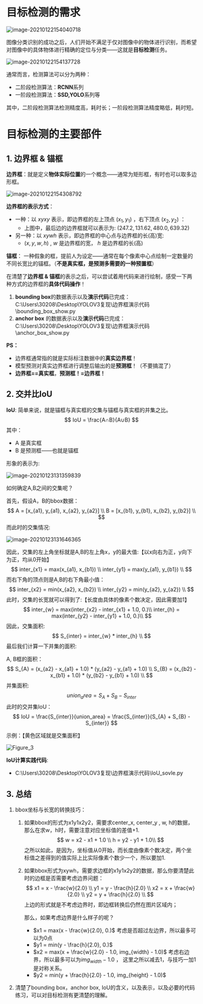 # 目标检测的需求

![image-20210122154040718](目标检测基础.assets/image-20210122154040718.png)

图像分类识别的成功之后，人们开始不满足于仅对图像中的物体进行识别，而希望对图像中的具体物体进行精确的定位与分类——这就是**目标检测**任务。

![image-20210122154137728](目标检测基础.assets/image-20210122154137728.png)

通常而言，检测算法可以分为两种：

* 二阶段检测算法：**RCNN**系列
* 一阶段检测算法：**SSD,YOLO**系列等

其中，二阶段检测算法检测精度高，耗时长；一阶段检测算法精度略低，耗时短。



# 目标检测的主要部件

## 1. 边界框 & 锚框

**边界框**：就是定义**物体实际位置**的一个概念——通常为矩形框，有时也可以取多边形框。

![image-20210122154308792](目标检测基础.assets/image-20210122154308792.png)

**边界框的表示方式**：

* 一种：以 $xyxy$ 表示，即边界框的左上顶点 $(x_{1}, y_{1})$ ，右下顶点 $(x_{2}, y_{2})$ ：
  * 上图中，最后边的边界框就可以表示为: $(247.2,131.62,480.0,639.32)$ 
* 另一种：以 $xywh$ 表示，即边界框的中心点与边界框的长(高)宽:
  * $(x, y, w, h)$ , $w$ 是边界框的宽， $h$ 是边界框的长(高)

 **锚框**： 一种假象的框，提前人为设定——通常在每个像素中心点绘制一定数量的不同长宽比的锚框。（**不是真实框，是预测多需要的一种预置框**）



在清楚了**边界框 & 锚框**的表示之后，可以尝试着用代码来进行绘制，感受一下两种方式的边界框的**具体代码操作**！

1. **bounding box**的数据表示以及**演示代码**已完成：C:\Users\30208\Desktop\YOLOV3复现\边界框演示代码\bounding_box_show.py
2. **anchor box** 的数据表示以及**演示代码**已完成：C:\Users\30208\Desktop\YOLOV3复现\边界框演示代码\anchor_box_show.py

**PS：**

* 边界框通常指的就是实际标注数据中的**真实边界框**！
* 模型预测对真实边界框进行调整后输出的是**预测框**！（不要搞混了）
* **边界框==真实框**，**预测框！=边界框！**



## 2. 交并比IoU

**IoU**: 简单来说，就是锚框与真实框的交集与锚框与真实框的并集之比。
$$
IoU = \frac{A∩B}{A∪B}
$$
其中：

* A 是真实框
* B 是预测框——也就是锚框

形象的表示为:

![image-20210123131359839](目标检测基础.assets/image-20210123131359839.png)

如何确定A,B之间的交集呢？

首先，假设A，B的bbox数据：
$$
A = [x_{a1}, y_{a1}, x_{a2}, y_{a2}] \\
B = [x_{b1}, y_{b1}, x_{b2}, y_{b2}] \\
$$
而此时的交集情况:

![image-20210123131646365](目标检测基础.assets/image-20210123131646365.png)

因此，交集的左上角坐标就是A,B的左上角x，y的最大值:【以x向右为正，y向下为正，均从0开始】
$$
inter_{x1} = max(x_{a1}, x_{b1}) \\
inter_{y1} = max(y_{a1}, y_{b1}) \\
$$
而右下角的顶点则是A,B的右下角最小值：
$$
inter_{x2} = min(x_{a2}, x_{b2}) \\
inter_{y2} = min(y_{a2}, y_{a2}) \\
$$
此时，交集的长宽就可以得到了:【长度由具体的像素个数决定，因此需要加1】
$$
inter_{w} = max(inter_{x2} - inter_{x1} + 1.0, 0.)\\
inter_{h} = max(inter_{y2} - inter_{y1} + 1.0, 0.)\\
$$
因此，交集面积:
$$
S_{inter} = inter_{w} * inter_{h} \\
$$
最后我们计算一下并集的面积:

A, B框的面积：
$$
S_{A} = (x_{a2} - x_{a1} + 1.0) * (y_{a2} - y_{a1} + 1.0) \\
S_{B} = (x_{b2} - x_{b1} + 1.0) * (y_{b2} - y_{b1} + 1.0) \\
$$
并集面积:
$$
union_area = S_{A} + S_{B} - S_{inter}
$$
此时的交并集IoU：
$$
IoU = \frac{S_{inter}}{union_area} = \frac{S_{inter}}{S_{A} + S_{B} - S_{inter}}
$$


示例：【黄色区域就是交集面积】

![Figure_3](目标检测基础.assets/Figure_3.png)

**IoU计算实践代码**:

* C:\Users\30208\Desktop\YOLOV3复现\边界框演示代码\IoU_sovle.py

## 3. 总结

1. bbox坐标与长宽的转换技巧：

   1. 如果bbox的形式为x1y1x2y2，需要求center_x, center_y , w, h的数据，那么在求w，h时，需要注意对应坐标值的差值+1.
      $$
      w = x2 - x1 + 1.0 \\
      h = y2 - y1 + 1.0\\
      $$
      之所以如此，是因为，坐标值从0开始，而长度由像素个数决定，两个坐标值之差得到的值实际上比实际像素个数少一个，所以要加1.

   2. 如果bbox形式为xywh，需要求边框的x1y1x2y2的数据，那么你要清楚此时的边框是否需要考虑边界问题：
      $$
      x1 = x - \frac{w}{2.0} \\
      y1 = y - \frac{h}{2.0} \\
      x2 = x + \frac{w}{2.0} \\
      y2 = y + \frac{h}{2.0} \\
      $$
      上边的形式就是不考虑边界时，即边框转换后仍然在图片区域内；

      那么，如果考虑边界是什么样子的呢？

      * $x1 = max(x - \frac{w}{2.0}, 0.)$ 考虑是否超过左边界，所以最多可以为0点
      * $y1 = min(y - \frac{h}{2.0}, 0.)$
      * $x2 = max(x + \frac{w}{2.0} - 1.0, img_{width} - 1.0)$ 考虑右边界，所以最多可以为$img_{width} - 1.0$ ， 这里之所以减去1，与技巧一加1是对称关系。
      * $y2 = min(y + \frac{h}{2.0} - 1.0, img_{height} - 1.0)$

2.  清楚了bounding box，anchor box, IoU的含义，以及表示，以及必要的代码练习，可以对目标检测有更清楚的理解。



